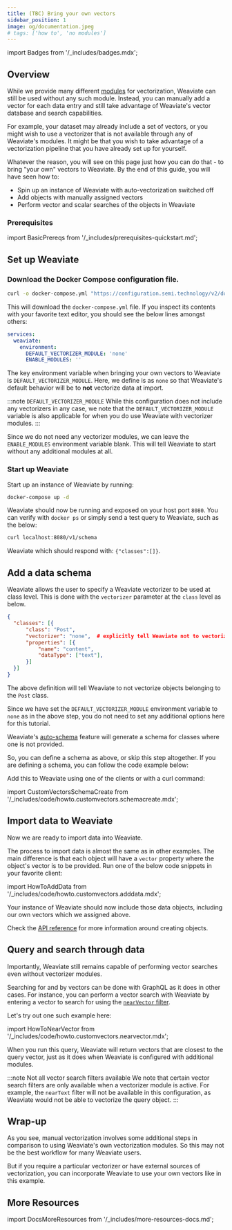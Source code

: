 ```yaml
---
title: (TBC) Bring your own vectors
sidebar_position: 1
image: og/documentation.jpeg
# tags: ['how to', 'no modules']
---
```

import Badges from '/_includes/badges.mdx';

<Badges/>

<!-- TODO: Finish this page! -->
<!-- :::caution Under construction.
Migrated from "How to use weaviate without modules" tutorial from Weaviate Docs Classic
::: -->

## Overview
While we provide many different [modules](../modules/index.md) for vectorization, Weaviate can still be used without any such module. Instead, you can manually add a vector for each data entry and still take advantage of Weaviate's vector database and search capabilities. 

For example, your dataset may already include a set of vectors, or you might wish to use a vectorizer that is not available through any of Weaviate's modules. It might be that you wish to take advantage of a vectorization pipeline that you have already set up for yourself. 

Whatever the reason, you will see on this page just how you can do that - to bring "your own" vectors to Weaviate. By the end of this guide, you will have seen how to:
- Spin up an instance of Weaviate with auto-vectorization switched off
- Add objects with manually assigned vectors
- Perform vector and scalar searches of the objects in Weaviate

### Prerequisites

<!-- To SW: What do you think about something like this to define prerequisites @ different levels? -->
import BasicPrereqs from '/_includes/prerequisites-quickstart.md';

<BasicPrereqs />

## Set up Weaviate

### Download the Docker Compose configuration file. 
<!-- TODO: {{site.weaviate_version needs to be replaced}} -->
```bash
curl -o docker-compose.yml "https://configuration.semi.technology/v2/docker-compose/docker-compose.yml?modules=standalone&runtime=docker-compose&weaviate_version={{ site.weaviate_version }}"
```

This will download the `docker-compose.yml` file. If you inspect its contents with your favorite text editor, you should see the below lines amongst others:

```yaml
services:
  weaviate:
    environment:
      DEFAULT_VECTORIZER_MODULE: 'none'
      ENABLE_MODULES: ''
```

The key environment variable when bringing your own vectors to Weaviate is `DEFAULT_VECTORIZER_MODULE`. Here, we define is as `none` so that Weaviate's default behavior will be to **not** vectorize data at import. 

:::note `DEFAULT_VECTORIZER_MODULE`
While this configuration does not include any vectorizers in any case, we note that the `DEFAULT_VECTORIZER_MODULE` variable is also applicable for when you do use Weaviate with vectorizer modules. 
:::

Since we do not need any vectorizer modules, we can leave the `ENABLE_MODULES` environment variable blank. This will tell Weaviate to start without any additional modules at all.

### Start up Weaviate
Start up an instance of Weaviate by running:
```bash
docker-compose up -d
```

Weaviate should now be running and exposed on your host port `8080`. You can verify with `docker ps` or simply send a test query to Weaviate, such as the below:

```bash
curl localhost:8080/v1/schema
```

Weaviate which should respond with: `{"classes":[]}`.

## Add a data schema

Weaviate allows the user to specify a Weaviate vectorizer to be used at class level. This is done with the `vectorizer` parameter at the `class` level as below. 

```json
{
  "classes": [{
      "class": "Post",
      "vectorizer": "none",  # explicitly tell Weaviate not to vectorize anything, we are providing the vectors ourselves
      "properties": [{
          "name": "content",
          "dataType": ["text"],
      }]
  }]
}
```

The above definition will tell Weaviate to not vectorize objects belonging to the `Post` class. 

Since we have set the `DEFAULT_VECTORIZER_MODULE` environment variable to `none` as in the above step,  you do not need to set any additional options here for this tutorial. 

Weaviate's [auto-schema](../configuration/schema-configuration.md#auto-schema) feature will generate a schema for classes where one is not provided.  

So, you can define a schema as above, or skip this step altogether. If you are defining a schema, you can follow the code example below:

Add this to Weaviate using one of the clients or with a curl command:

import CustomVectorsSchemaCreate from '/_includes/code/howto.customvectors.schemacreate.mdx';

<CustomVectorsSchemaCreate/>

<!-- TODO - Should we write a standard snippet about querying data schema? -->

## Import data to Weaviate

Now we are ready to import data into Weaviate. 

The process to import data is almost the same as in other examples. The main difference is that each object will have a `vector` property where the object's vector is to be provided. Run one of the below code snippets in your favorite client:

<!-- TODO - Rewrite this code example to use batch imports -->
import HowToAddData from '/_includes/code/howto.customvectors.adddata.mdx';

<HowToAddData/>

<!-- TODO - Should write a standard snippet about querying data objects (w/ vectors in results) -->
Your instance of Weaviate should now include those data objects, including our own vectors which we assigned above.

Check the [API reference](../api/rest/objects.md#create-a-data-object-with-custom-vectors) for more information around creating objects.

## Query and search through data

Importantly, Weaviate still remains capable of performing vector searches even without vectorizer modules. 

Searching for and by vectors can be done with GraphQL as it does in other cases. For instance, you can perform a vector search with Weaviate by entering a vector to search for using the [`nearVector` filter](../api/graphql/vector-search-parameters.md#nearVector). 

Let's try out one such example here:

import HowToNearVector from '/_includes/code/howto.customvectors.nearvector.mdx';

<HowToNearVector/>

When you run this query, Weaviate will return vectors that are closest to the query vector, just as it does when Weaviate is configured with additional modules. 

:::note Not all vector search filters available
We note that certain vector search filters are only available when a vectorizer module is active. For example, the `nearText` filter will not be available in this configuration, as Weaviate would not be able to vectorize the query object. 
:::

## Wrap-up

As you see, manual vectorization involves some additional steps in comparison to using Weaviate's own vectorization modules. So this may not be the best workflow for many Weaviate users. 

But if you require a particular vectorizer or have external sources of vectorization, you can incorporate Weaviate to use your own vectors like in this example. 

## More Resources

import DocsMoreResources from '/_includes/more-resources-docs.md';

<DocsMoreResources />
